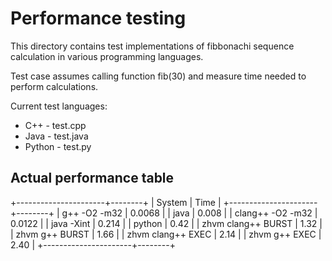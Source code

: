 Performance testing
===================

This directory contains test implementations of fibbonachi sequence calculation
in various programming languages.

Test case assumes calling function fib(30) and measure time needed to perform
calculations.

Current test languages:

* C++ - test.cpp
* Java - test.java
* Python - test.py

Actual performance table
------------------------

+----------------------+--------+
| System               | Time   | 
+----------------------+--------+
| g++ -O2 -m32         | 0.0068 |
| java                 | 0.008  |
| clang++ -O2 -m32     | 0.0122 |
| java -Xint           | 0.214  |
| python               | 0.42   |
| zhvm clang++ BURST   | 1.32   |
| zhvm g++ BURST       | 1.66   |
| zhvm clang++ EXEC    | 2.14   |
| zhvm g++ EXEC        | 2.40   |
+----------------------+--------+


